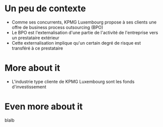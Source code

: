 # Un peu de contexte

- Comme ses concurrents, KPMG Luxembourg propose à ses clients une offre de business process outsourcing (BPO)
- Le BPO est l'externalisation d'une partie de l'activité de l'entreprise vers un prestataire extérieur
- Cette externalisation implique qu'un certain degré de risque est transféré à ce prestataire


# More about it
- L'industrie type cliente de KPMG Luxembourg sont les fonds d'investissement


# Even more about it
blalb


